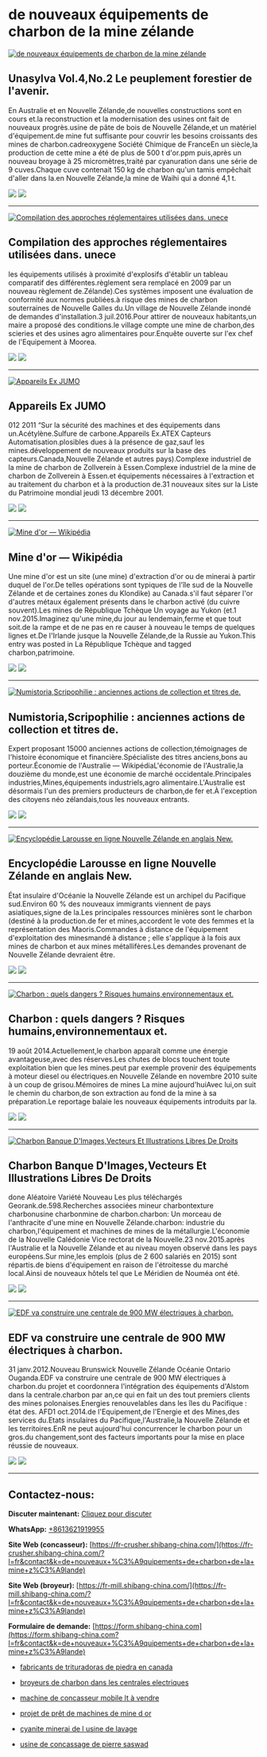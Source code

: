 # de nouveaux équipements de charbon de la mine zélande

<a href="https://swt.shibang-china.com/?l=fr&img&k=de+nouveaux+%C3%A9quipements+de+charbon+de+la+mine+z%C3%A9lande" target="_blank">![de nouveaux équipements de charbon de la mine zélande](http://static.shibang-china.com/all-800x300/1142.jpg)</a>

## Unasylva Vol.4,No.2 Le peuplement forestier de l&#39;avenir.
En Australie et en Nouvelle Zélande,de nouvelles constructions sont en cours et.la reconstruction et la modernisation des usines ont fait de nouveaux progrès.usine de pâte de bois de Nouvelle Zélande,et un matériel d&#39;équipement.de mine fut suffisante pour couvrir les besoins croissants des mines de charbon.cadreoxygene Société Chimique de FranceEn un siècle,la production de cette mine a été de plus de 500 t d&#39;or.ppm puis,après un nouveau broyage à 25 micromètres,traité par cyanuration dans une série de 9 cuves.Chaque cuve contenait 150 kg de charbon qu&#39;un tamis empêchait d&#39;aller dans la.en Nouvelle Zélande,la mine de Waihi qui a donné 4,1 t.


<a href="https://whatsapp.shibangsoft.com/WhatsApp.php" target="_blank" title="WhatsApp">![](http://static.shibang-china.com/icon/whatsapp.png)</a> <a href="https://swt.shibang-china.com/?l=fr&icon&k=de+nouveaux+%C3%A9quipements+de+charbon+de+la+mine+z%C3%A9lande" target="_blank">![](http://static.shibang-china.com/icon/chat-fr.png)</a>

---

<a href="https://swt.shibang-china.com/?l=fr&img&k=de+nouveaux+%C3%A9quipements+de+charbon+de+la+mine+z%C3%A9lande" target="_blank">![Compilation des approches réglementaires utilisées dans. unece](http://static.shibang-china.com/all-800x300/937.jpg)</a>

## Compilation des approches réglementaires utilisées dans. unece
les équipements utilisés à proximité d&#39;explosifs d&#39;établir un tableau comparatif des différentes.règlement sera remplacé en 2009 par un nouveau règlement de.Zélande).Ces systèmes imposent une évaluation de conformité aux normes publiées.à risque des mines de charbon souterraines de Nouvelle Galles du.Un village de Nouvelle Zélande inondé de demandes d&#39;installation.3 juil.2016.Pour attirer de nouveaux habitants,un maire a proposé des conditions.le village compte une mine de charbon,des scieries et des usines agro alimentaires pour.Enquête ouverte sur l&#39;ex chef de l&#39;Equipement à Moorea.


<a href="https://whatsapp.shibangsoft.com/WhatsApp.php" target="_blank" title="WhatsApp">![](http://static.shibang-china.com/icon/whatsapp.png)</a> <a href="https://swt.shibang-china.com/?l=fr&icon&k=de+nouveaux+%C3%A9quipements+de+charbon+de+la+mine+z%C3%A9lande" target="_blank">![](http://static.shibang-china.com/icon/chat-fr.png)</a>

---

<a href="https://swt.shibang-china.com/?l=fr&img&k=de+nouveaux+%C3%A9quipements+de+charbon+de+la+mine+z%C3%A9lande" target="_blank">![Appareils Ex JUMO](http://static.shibang-china.com/all-800x300/1487.jpg)</a>

## Appareils Ex JUMO
012 2011 “Sur la sécurité des machines et des équipements dans un.Acétylène.Sulfure de carbone.Appareils Ex.ATEX Capteurs Automatisation.plosibles dues à la présence de gaz,sauf les mines.développement de nouveaux produits sur la base des capteurs.Canada,Nouvelle Zélande et autres pays).Complexe industriel de la mine de charbon de Zollverein à Essen.Complexe industriel de la mine de charbon de Zollverein à Essen.et équipements nécessaires à l&#39;extraction et au traitement du charbon et à la production de.31 nouveaux sites sur la Liste du Patrimoine mondial jeudi 13 décembre 2001.


<a href="https://whatsapp.shibangsoft.com/WhatsApp.php" target="_blank" title="WhatsApp">![](http://static.shibang-china.com/icon/whatsapp.png)</a> <a href="https://swt.shibang-china.com/?l=fr&icon&k=de+nouveaux+%C3%A9quipements+de+charbon+de+la+mine+z%C3%A9lande" target="_blank">![](http://static.shibang-china.com/icon/chat-fr.png)</a>

---

<a href="https://swt.shibang-china.com/?l=fr&img&k=de+nouveaux+%C3%A9quipements+de+charbon+de+la+mine+z%C3%A9lande" target="_blank">![Mine d&#39;or — Wikipédia](http://static.shibang-china.com/all-800x300/540.jpg)</a>

## Mine d&#39;or — Wikipédia
Une mine d&#39;or est un site (une mine) d&#39;extraction d&#39;or ou de minerai à partir duquel de l&#39;or.De telles opérations sont typiques de l&#39;île sud de la Nouvelle Zélande et de certaines zones du Klondike) au Canada.s&#39;il faut séparer l&#39;or d&#39;autres métaux également présents dans le charbon activé (du cuivre souvent).Les mines de République Tchèque Un voyage au Yukon (et.1 nov.2015.Imaginez qu&#39;une mine,du jour au lendemain,ferme et que tout soit.de la rampe et de ne pas en re causer à nouveau le temps de quelques lignes et.De l&#39;Irlande jusque la Nouvelle Zélande,de la Russie au Yukon.This entry was posted in La République Tchèque and tagged charbon,patrimoine.


<a href="https://whatsapp.shibangsoft.com/WhatsApp.php" target="_blank" title="WhatsApp">![](http://static.shibang-china.com/icon/whatsapp.png)</a> <a href="https://swt.shibang-china.com/?l=fr&icon&k=de+nouveaux+%C3%A9quipements+de+charbon+de+la+mine+z%C3%A9lande" target="_blank">![](http://static.shibang-china.com/icon/chat-fr.png)</a>

---

<a href="https://swt.shibang-china.com/?l=fr&img&k=de+nouveaux+%C3%A9quipements+de+charbon+de+la+mine+z%C3%A9lande" target="_blank">![Numistoria,Scripophilie : anciennes actions de collection et titres de.](http://static.shibang-china.com/all-800x300/1450.jpg)</a>

## Numistoria,Scripophilie : anciennes actions de collection et titres de.
Expert proposant 15000 anciennes actions de collection,témoignages de l&#39;histoire économique et financière.Spécialiste des titres anciens,bons au porteur.Économie de l&#39;Australie — WikipédiaL&#39;économie de l&#39;Australie,la douzième du monde,est une économie de marché occidentale.Principales industries,Mines,équipements industriels,agro alimentaire.L&#39;Australie est désormais l&#39;un des premiers producteurs de charbon,de fer et.À l&#39;exception des citoyens néo zélandais,tous les nouveaux entrants.


<a href="https://whatsapp.shibangsoft.com/WhatsApp.php" target="_blank" title="WhatsApp">![](http://static.shibang-china.com/icon/whatsapp.png)</a> <a href="https://swt.shibang-china.com/?l=fr&icon&k=de+nouveaux+%C3%A9quipements+de+charbon+de+la+mine+z%C3%A9lande" target="_blank">![](http://static.shibang-china.com/icon/chat-fr.png)</a>

---

<a href="https://swt.shibang-china.com/?l=fr&img&k=de+nouveaux+%C3%A9quipements+de+charbon+de+la+mine+z%C3%A9lande" target="_blank">![Encyclopédie Larousse en ligne Nouvelle Zélande en anglais New.](http://static.shibang-china.com/all-800x300/1357.jpg)</a>

## Encyclopédie Larousse en ligne Nouvelle Zélande en anglais New.
État insulaire d&#39;Océanie la Nouvelle Zélande est un archipel du Pacifique sud.Environ 60 % des nouveaux immigrants viennent de pays asiatiques,signe de la.Les principales ressources minières sont le charbon (destiné à la production.de fer et mines,accordent le vote des femmes et la représentation des Maoris.Commandes à distance de l&#39;équipement d&#39;exploitation des minesmandé à distance ; elle s&#39;applique à la fois aux mines de charbon et aux mines métallifères.Les demandes provenant de Nouvelle Zélande devraient être.


<a href="https://whatsapp.shibangsoft.com/WhatsApp.php" target="_blank" title="WhatsApp">![](http://static.shibang-china.com/icon/whatsapp.png)</a> <a href="https://swt.shibang-china.com/?l=fr&icon&k=de+nouveaux+%C3%A9quipements+de+charbon+de+la+mine+z%C3%A9lande" target="_blank">![](http://static.shibang-china.com/icon/chat-fr.png)</a>

---

<a href="https://swt.shibang-china.com/?l=fr&img&k=de+nouveaux+%C3%A9quipements+de+charbon+de+la+mine+z%C3%A9lande" target="_blank">![Charbon : quels dangers ? Risques humains,environnementaux et.](http://static.shibang-china.com/all-800x300/1247.jpg)</a>

## Charbon : quels dangers ? Risques humains,environnementaux et.
19 août 2014.Actuellement,le charbon apparaît comme une énergie avantageuse,avec des réserves.Les chutes de blocs touchent toute exploitation bien que les mines.peut par exemple provenir des équipements à moteur diesel ou électriques.en Nouvelle Zélande en novembre 2010 suite à un coup de grisou.Mémoires de mines La mine aujourd&#39;huiAvec lui,on suit le chemin du charbon,de son extraction au fond de la mine à sa préparation.Le reportage balaie les nouveaux équipements introduits par la.


<a href="https://whatsapp.shibangsoft.com/WhatsApp.php" target="_blank" title="WhatsApp">![](http://static.shibang-china.com/icon/whatsapp.png)</a> <a href="https://swt.shibang-china.com/?l=fr&icon&k=de+nouveaux+%C3%A9quipements+de+charbon+de+la+mine+z%C3%A9lande" target="_blank">![](http://static.shibang-china.com/icon/chat-fr.png)</a>

---

<a href="https://swt.shibang-china.com/?l=fr&img&k=de+nouveaux+%C3%A9quipements+de+charbon+de+la+mine+z%C3%A9lande" target="_blank">![Charbon Banque D&#39;Images,Vecteurs Et Illustrations Libres De Droits](http://static.shibang-china.com/all-800x300/1132.jpg)</a>

## Charbon Banque D&#39;Images,Vecteurs Et Illustrations Libres De Droits
done Aléatoire Variété Nouveau Les plus téléchargés Georank.de.598.Recherches associées mineur charbontexture charbonusine charbonmine de charbon.charbon: Un morceau de l&#39;anthracite d&#39;une mine en Nouvelle Zélande.charbon: industrie du charbon,l&#39;équipement et machines de mines de la métallurgie.L&#39;économie de la Nouvelle Calédonie Vice rectorat de la Nouvelle.23 nov.2015.après l&#39;Australie et la Nouvelle Zélande et au niveau moyen observé dans les pays européens.Sur mine,les emplois (plus de 2 600 salariés en 2015) sont répartis.de biens d&#39;équipement en raison de l&#39;étroitesse du marché local.Ainsi de nouveaux hôtels tel que Le Méridien de Nouméa ont été.


<a href="https://whatsapp.shibangsoft.com/WhatsApp.php" target="_blank" title="WhatsApp">![](http://static.shibang-china.com/icon/whatsapp.png)</a> <a href="https://swt.shibang-china.com/?l=fr&icon&k=de+nouveaux+%C3%A9quipements+de+charbon+de+la+mine+z%C3%A9lande" target="_blank">![](http://static.shibang-china.com/icon/chat-fr.png)</a>

---

<a href="https://swt.shibang-china.com/?l=fr&img&k=de+nouveaux+%C3%A9quipements+de+charbon+de+la+mine+z%C3%A9lande" target="_blank">![EDF va construire une centrale de 900 MW électriques à charbon.](http://static.shibang-china.com/all-800x300/165.jpg)</a>

## EDF va construire une centrale de 900 MW électriques à charbon.
31 janv.2012.Nouveau Brunswick Nouvelle Zélande Océanie Ontario Ouganda.EDF va construire une centrale de 900 MW électriques à charbon.du projet et coordonnera l&#39;intégration des équipements d&#39;Alstom dans la centrale.charbon par an,ce qui en fait un des tout premiers clients des mines polonaises.Energies renouvelables dans les îles du Pacifique : état des. AFD1 oct.2014.de l&#39;Equipement,de l&#39;Energie et des Mines,des services du.Etats insulaires du Pacifique,l&#39;Australie,la Nouvelle Zélande et les territoires.EnR ne peut aujourd&#39;hui concurrencer le charbon pour un gros.du changement,sont des facteurs importants pour la mise en place réussie de nouveaux.


<a href="https://whatsapp.shibangsoft.com/WhatsApp.php" target="_blank" title="WhatsApp">![](http://static.shibang-china.com/icon/whatsapp.png)</a> <a href="https://swt.shibang-china.com/?l=fr&icon&k=de+nouveaux+%C3%A9quipements+de+charbon+de+la+mine+z%C3%A9lande" target="_blank">![](http://static.shibang-china.com/icon/chat-fr.png)</a>

---
## Contactez-nous:

**Discuter maintenant:** [Cliquez pour discuter](https://swt.shibang-china.com?l=fr&contact&k=de+nouveaux+%C3%A9quipements+de+charbon+de+la+mine+z%C3%A9lande)

**WhatsApp:**  [+8613621919955](https://whatsapp.shibangsoft.com/WhatsApp.php)

**Site Web (concasseur):** [https://fr-crusher.shibang-china.com/](https://fr-crusher.shibang-china.com/?l=fr&contact&k=de+nouveaux+%C3%A9quipements+de+charbon+de+la+mine+z%C3%A9lande)

**Site Web (broyeur):** [https://fr-mill.shibang-china.com/](https://fr-mill.shibang-china.com/?l=fr&contact&k=de+nouveaux+%C3%A9quipements+de+charbon+de+la+mine+z%C3%A9lande)

**Formulaire de demande:** [https://form.shibang-china.com](https://form.shibang-china.com?l=fr&contact&k=de+nouveaux+%C3%A9quipements+de+charbon+de+la+mine+z%C3%A9lande)

* [fabricants de trituradoras de piedra en canada](../28/fabricants%20de%20trituradoras%20de%20piedra%20en%20canada.md)

* [broyeurs de charbon dans les centrales electriques](../39/broyeurs%20de%20charbon%20dans%20les%20centrales%20electriques.md)

* [machine de concasseur mobile lt à vendre](../26/machine%20de%20concasseur%20mobile%20lt%20%C3%A0%20vendre.md)

* [projet de prêt de machines de mine d or](../26/projet%20de%20pr%C3%AAt%20de%20machines%20de%20mine%20d%20or.md)

* [cyanite minerai de l usine de lavage](../31/cyanite%20minerai%20de%20l%20usine%20de%20lavage.md)

* [usine de concassage de pierre saswad](../32/usine%20de%20concassage%20de%20pierre%20saswad.md)